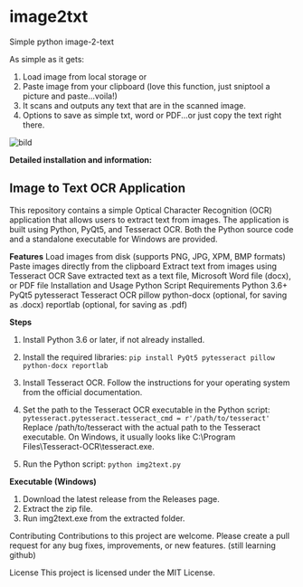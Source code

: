 # image2txt
Simple python image-2-text

As simple as it gets:

1. Load image from local storage 
or 
2. Paste image from your clipboard (love this function, just sniptool a picture and paste...voila!)
3. It scans and outputs any text that are in the scanned image.
4. Options to save as simple txt, word or PDF...or just copy the text right there.

![bild](https://user-images.githubusercontent.com/97090119/232156528-f2121e9b-4591-47d9-9a10-8babd267488e.png)


**Detailed installation and information:**

## Image to Text OCR Application

This repository contains a simple Optical Character Recognition (OCR) application that allows users to extract text from images. The application is built using Python, PyQt5, and Tesseract OCR. Both the Python source code and a standalone executable for Windows are provided.

**Features**
Load images from disk (supports PNG, JPG, XPM, BMP formats)
Paste images directly from the clipboard
Extract text from images using Tesseract OCR
Save extracted text as a text file, Microsoft Word file (docx), or PDF file
Installation and Usage
Python Script
Requirements
Python 3.6+
PyQt5
pytesseract
Tesseract OCR
pillow
python-docx (optional, for saving as .docx)
reportlab (optional, for saving as .pdf)

**Steps**
1. Install Python 3.6 or later, if not already installed.

2. Install the required libraries:
`pip install PyQt5 pytesseract pillow python-docx reportlab`

3. Install Tesseract OCR. Follow the instructions for your operating system from the official documentation.

4. Set the path to the Tesseract OCR executable in the Python script:
`pytesseract.pytesseract.tesseract_cmd = r'/path/to/tesseract'`
Replace /path/to/tesseract with the actual path to the Tesseract executable. On Windows, it usually looks like C:\Program Files\Tesseract-OCR\tesseract.exe.

5. Run the Python script:
`python img2text.py`

**Executable (Windows)**
1. Download the latest release from the Releases page.
2. Extract the zip file.
3. Run img2text.exe from the extracted folder.

Contributing
Contributions to this project are welcome. Please create a pull request for any bug fixes, improvements, or new features. (still learning github)

License
This project is licensed under the MIT License.
